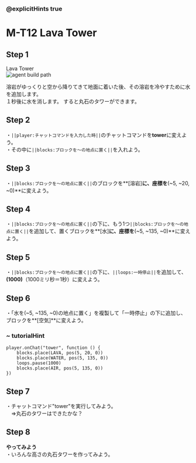 ### @explicitHints true

# M-T12 Lava Tower

## Step 1
Lava Tower  
![agent build path](https://teck89.xsrv.jp/MEE_tutorial/img/M-T12-0.gif)

溶岩がゆっくりと空から降りてきて地面に着いた後、その溶岩を冷やすために水を追加します。  
１秒後に水を消します。 すると丸石のタワーができます。

## Step 2
・``||player:チャットコマンドを入力した時||``のチャットコマンドを**tower**に変えよう。  
・その中に``||blocks:ブロックを～の地点に置く||``を入れよう。

## Step 3
・``||blocks:ブロックを～の地点に置く||``のブロックを**[溶岩]**に、座標を**(~5, ~20, ~0)**に変えよう。

## Step 4
・``||blocks:ブロックを～の地点に置く||``の下に、もう1つ``||blocks:ブロックを～の地点に置く||``を追加して、置くブロックを**[水]**に、座標を**(~5, ~135, ~0)**に変えよう。

## Step 5
・``||blocks:ブロックを～の地点に置く||``の下に、``||loops:一時停止||``を追加して、**(1000)**（1000ミリ秒＝1秒）に変えよう。  

## Step 6
・「水を(~5, ~135, ~0)の地点に置く」を複製して「一時停止」の下に追加し、ブロックを**[空気]**に変えよう。

### ~ tutorialHint

```blocks
player.onChat("tower", function () {
    blocks.place(LAVA, pos(5, 20, 0))
    blocks.place(WATER, pos(5, 135, 0))
    loops.pause(1000)
    blocks.place(AIR, pos(5, 135, 0))
})

```

## Step 7
・チャットコマンド"tower"を実行してみよう。  
　⇒丸石のタワーはできたかな？

## Step 8
**やってみよう**  
・いろんな高さの丸石タワーを作ってみよう。
